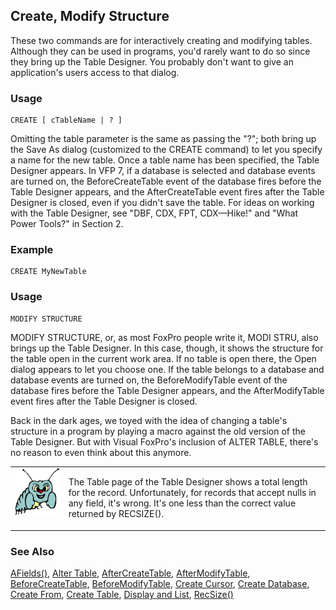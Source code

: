 ## Create, Modify Structure

These two commands are for interactively creating and modifying tables. Although they can be used in programs, you'd rarely want to do so since they bring up the Table Designer. You probably don't want to give an application's users access to that dialog.

### Usage

```foxpro
CREATE [ cTableName | ? ]
```

Omitting the table parameter is the same as passing the "?"; both bring up the Save As dialog (customized to the CREATE command) to let you specify a name for the new table. Once a table name has been specified, the Table Designer appears. In VFP 7, if a database is selected and database events are turned on, the BeforeCreateTable event of the database fires before the Table Designer appears, and the AfterCreateTable event fires after the Table Designer is closed, even if you didn't save the table. For ideas on working with the Table Designer, see "DBF, CDX, FPT, CDX&mdash;Hike!" and "What Power Tools?" in Section 2.

### Example

```foxpro
CREATE MyNewTable
```
### Usage

```foxpro
MODIFY STRUCTURE
```

MODIFY STRUCTURE, or, as most FoxPro people write it, MODI STRU, also brings up the Table Designer. In this case, though, it shows the structure for the table open in the current work area. If no table is open there, the Open dialog appears to let you choose one. If the table belongs to a database and database events are turned on, the BeforeModifyTable event of the database fires before the Table Designer appears, and the AfterModifyTable event fires after the Table Designer is closed.

Back in the dark ages, we toyed with the idea of changing a table's structure in a program by playing a macro against the old version of the Table Designer. But with Visual FoxPro's inclusion of ALTER TABLE, there's no reason to even think about this anymore.

<table>
<tr>
  <td width="17%" valign="top">
<img width="95" height="77" src="bug.gif">
  </td>
  <td width=83%>
  <p>The Table page of the Table Designer shows a total length for the record. Unfortunately, for records that accept nulls in any field, it's wrong. It's one less than the correct value returned by RECSIZE().</p>
  </td>
 </tr>
</table>

### See Also

[AFields()](s4g292.md), [Alter Table](s4g332.md), [AfterCreateTable](s4g835.md), [AfterModifyTable](s4g849.md), [BeforeCreateTable](s4g835.md), [BeforeModifyTable](s4g849.md), [Create Cursor](s4g070.md), [Create Database](s4g315.md), [Create From](s4g067.md), [Create Table](s4g071.md), [Display and List](s4g303.md), [RecSize()](s4g082.md)
